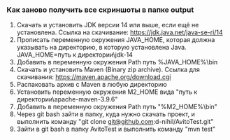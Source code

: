 ### Как заново получить все скриншоты в папке output
1. Скачать и установить JDK версии 14 или выше, если ещё не установлена. Ссылка на скачивание: https://jdk.java.net/java-se-ri/14
2. Прописать переменную окружения JAVA_HOME, которая должна указывать на директорию, в которую установлена Java. JAVA_HOME=путь к директории\jdk-14
3. Добавить в переменную окружения Path путь %JAVA_HOME%\bin
4. Скачать и установить Maven (Binary zip archive). Ссылка для скачивания: https://maven.apache.org/download.cgi
5. Распаковать архив с Maven в любую директорию
6. Установить переменную окружения M2_HOME вида "путь к директории\apache-maven-3.9.6"
7. Добавить в переменную окружения Path путь "%M2_HOME%\bin"
8. Через git bash зайти в папку, куда нужно скачать проект, и выполнить команду "git clone git@github.com:d-nihil/AvitoTest.git"
9. Зайти в git bash в папку AvitoTest и выполнить команду "mvn test"